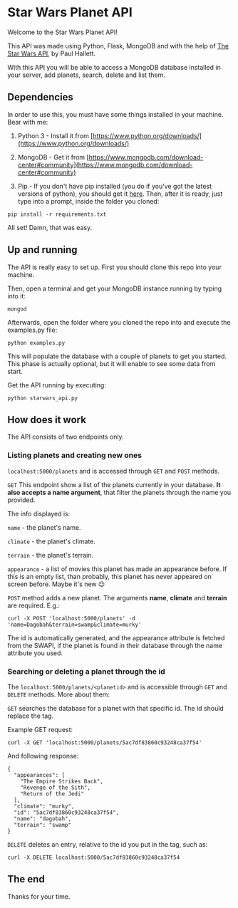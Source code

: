 # Star Wars Planet API
Welcome to the Star Wars Planet API!

This API was made using Python, Flask, MongoDB and with the help of [The Star Wars API](https://swapi.co/ "The Star Wars API"), by Paul Hallett.

With this API you will be able to access a MongoDB database installed in your server, add planets, search, delete and list them.

## Dependencies
In order to use this, you must have some things installed in your machine.  Bear with me:

1. Python 3 - Install it from [https://www.python.org/downloads/](https://www.python.org/downloads/)

2. MongoDB - Get it from [https://www.mongodb.com/download-center#community](https://www.mongodb.com/download-center#community)

3. Pip -  If you don't have pip installed (you do if you've got the latest versions of python), you should get it [here](https://pip.pypa.io/en/stable/installing/ "here"). Then, after it is ready, just type into a prompt, inside the folder you cloned:
```
pip install -r requirements.txt
```

All set! Damn, that was easy.

## Up and running

The API is really easy to set up. First you should clone this repo into your machine.

Then, open a terminal and get your MongoDB instance running by typing into it:
```
mongod
```

Afterwards, open the folder where you cloned the repo into and execute the examples.py file:
```
python examples.py
```

This will populate the database with a couple of planets to get you started. This phase is actually optional, but it will enable to see some data from start.

Get the API running by executing:
```
python starwars_api.py
```
## How does it work

The API consists of two endpoints only.

### Listing planets and creating new ones

`localhost:5000/planets` and is accessed through `GET` and `POST` methods.

`GET` This endpoint show a list of the planets currently in your database. **It also accepts a name argument**, that filter the planets through the name you provided.

The info displayed is:

`name` - the planet's name.

`climate` - the planet's climate.

`terrain` - the planet's terrain.

`appearance` - a list of movies this planet has made an appearance before. If this is an empty list, than probably, this planet has never appeared on screen before. Maybe it's new 😉

`POST` method adds a new planet. The arguments **name**, **climate** and **terrain** are required. E.g.:
```
curl -X POST 'localhost:5000/planets' -d 'name=Dagobah&terrain=swamp&climate=murky'
```
The id is automatically generated, and the appearance attribute is fetched from the SWAPI, if the planet is found in their database through the name attribute you used.


### Searching or deleting a planet through the id

The `localhost:5000/planets/<planetid>` and is accessible through `GET` and `DELETE` methods. More about them:

`GET` searches the database for a planet with that specific id. The id should replace the <planetid> tag.

Example GET request:
```
curl -X GET 'localhost:5000/planets/5ac7df83860c93248ca37f54'
```
And following response:
```
{
  "appearances": [
    "The Empire Strikes Back",
    "Revenge of the Sith",
    "Return of the Jedi"
  ],
  "climate": "murky",
  "id": "5ac7df83860c93248ca37f54",
  "name": "dagobah",
  "terrain": "swamp"
}
```

`DELETE` deletes an entry, relative to the id you put in the <planetid> tag, such as:
```
curl -X DELETE localhost:5000/5ac7df83860c93248ca37f54
```

## The end
Thanks for your time.
